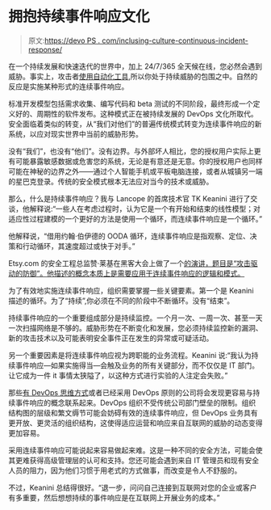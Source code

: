 # 拥抱持续事件响应文化

> 原文:[https://devo PS . com/inclusing-culture-continuous-incident-response/](https://devops.com/embracing-culture-continuous-incident-response/)

在一个持续发展和快速迭代的世界中，加上 24/7/365 全天候在线，您必然会遇到威胁。事实上，攻击者[使用自动化工具](https://devops.com/features/let-the-code-do-the-heavy-lifting/),所以你处于持续威胁的包围之中。自然的反应是实施某种形式的连续事件响应。

标准开发模型包括需求收集、编写代码和 beta 测试的不同阶段，最终形成一个定义好的、周期性的软件发布。这种模式正在被持续发展的 DevOps 文化所取代。安全面临着类似的转变，从“我们对他们”的普遍传统模式转变为连续事件响应的新系统，以应对现实世界中当前的威胁形势。

没有“我们”，也没有“他们”。没有边界。与外部坏人相比，您的授权用户实际上更有可能暴露敏感数据或危害您的系统，无论是有意还是无意。你的授权用户也同样可能在神秘的边界之外——通过个人智能手机或平板电脑连接，或者从城镇另一端的星巴克登录。传统的安全模式根本无法应对当今的技术或威胁。

那么，什么是持续事件响应？我与 Lancope 的首席技术官 TK Keanini 进行了交谈，他解释说:“一些人在考虑过程时，认为它是一个有开始和结束的线性模型；对适应性过程建模的一个更好的方法是使用一个循环，而连续事件响应是一个循环。”

他解释说，“借用约翰·伯伊德的 OODA 循环，连续事件响应是指观察、定位、决策和行动循环，其速度超过或快于对手。”

Etsy.com 的安全工程总监赞·莱基在黑客大会上做了一个[的演讲，题目是“攻击驱动的防御”。他描述的概念本质上是需要应用于连续事件响应的逻辑和模式。](https://www.youtube.com/watch?v=_4vSurKPl6I)

为了有效地实施连续事件响应，组织需要掌握一些关键要素。第一个是 Keanini 描述的循环。为了“持续”,你必须在不同的阶段中不断循环。没有“结束”。

持续事件响应的一个重要组成部分是持续监控。一个月一次、一周一次、甚至一天一次扫描网络是不够的。威胁形势在不断变化和发展，您必须持续监控新的漏洞、新的攻击技术以及可能表明安全事件正在发生的异常或可疑活动。

另一个重要因素是将连续事件响应视为跨职能的业务流程。Keanini 说:“我认为持续事件响应—如果实施得当—会触及业务的所有关键部分，而不仅仅是 IT 部门。让它成为一件 it 事情太狭隘了，以这种方式进行实验的人注定会失败。”

那些[有 DevOps 思维方式](https://devops.com/features/devops-can-fountain-youth/)或者已经采用 DevOps 原则的公司将会发现更容易与持续事件响应的概念联系起来。DevOps 组织不受传统公司部门壁垒的限制。组织结构图的层级和繁文缛节可能会妨碍有效的连续事件响应，但 DevOps 业务具有更开放、更灵活的组织结构，这使得适应运营和响应来自互联网的威胁的动态变得更加容易。

采用连续事件响应可能说起来容易做起来难。这是一种不同的安全方法，可能会使其更难获得高级管理层的认可和支持。您还可能会遇到来自 IT 管理员和现有安全人员的阻力，因为他们习惯于用老式的方式做事，而改变是令人不舒服的。

不过，Keanini 总结得很好。“退一步，问问自己连接到互联网对您的企业或客户有多重要，然后想想持续的事件响应是在互联网上开展业务的成本。”